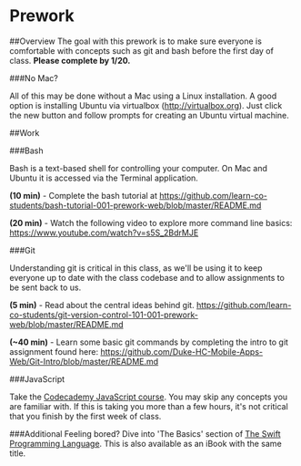 # Prework

##Overview
The goal with this prework is to make sure everyone is comfortable with concepts such as git and bash before the first day of class.  **Please complete by 1/20.**

###No Mac?

All of this may be done without a Mac using a Linux installation.  A good option is installing Ubuntu via virtualbox (<http://virtualbox.org>).  Just click the new button and follow prompts for creating an Ubuntu virtual machine.  

##Work

###Bash

Bash is a text-based shell for controlling your computer.  On Mac and Ubuntu it is accessed via the Terminal application.

**(10 min)** - Complete the bash tutorial at <https://github.com/learn-co-students/bash-tutorial-001-prework-web/blob/master/README.md>

**(20 min)** - Watch the following video to explore more command line basics:
<https://www.youtube.com/watch?v=s5S_2BdrMJE>


###Git

Understanding git is critical in this class, as we'll be using it to keep everyone up to date with the class codebase and to allow assignments to be sent back to us.

**(5 min)** - Read about the central ideas behind git.
https://github.com/learn-co-students/git-version-control-101-001-prework-web/blob/master/README.md

**(~40 min)** - Learn some basic git commands by completing the intro to git assignment found here:
<https://github.com/Duke-HC-Mobile-Apps-Web/Git-Intro/blob/master/README.md>

###JavaScript

Take the [Codecademy JavaScript course](https://www.codecademy.com/learn/javascript).  You may skip any concepts you are familiar with.  If this is taking you more than a few hours, it's not critical that you finish by the first week of class.

###Additional
Feeling bored? Dive into 'The Basics' section of [The Swift Programming Language](https://developer.apple.com/library/ios/documentation/Swift/Conceptual/Swift_Programming_Language/).  This is also available as an iBook with the same title.
